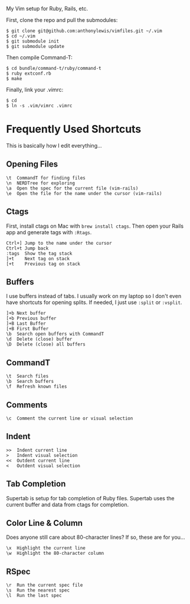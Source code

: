 My Vim setup for Ruby, Rails, etc.

First, clone the repo and pull the submodules:

```
$ git clone git@github.com:anthonylewis/vimfiles.git ~/.vim
$ cd ~/.vim
$ git submodule init
$ git submodule update
```

Then compile Command-T:

```
$ cd bundle/command-t/ruby/command-t
$ ruby extconf.rb
$ make
```

Finally, link your .vimrc:

```
$ cd
$ ln -s .vim/vimrc .vimrc
```

# Frequently Used Shortcuts

This is basically how I edit everything...

## Opening Files

```
\t  CommandT for finding files
\n  NERDTree for exploring
\a  Open the spec for the current file (vim-rails)
\e  Open the file for the name under the cursor (vim-rails)
```

## Ctags

First, install ctags on Mac with `brew install ctags`. Then open your Rails app and generate tags with `:Rtags`.

```
Ctrl+] Jump to the name under the cursor
Ctrl+t Jump back
:tags  Show the tag stack
]+t    Next tag on stack
[+t    Previous tag on stack
```

## Buffers

I use buffers instead of tabs. I usually work on my laptop so I don't even have shortcuts for opening splits. If needed, I just use `:split` or `:vsplit`.

```
]+b Next buffer
[+b Previous buffer
]+B Last Buffer
[+B First Buffer
\b  Search open buffers with CommandT
\d  Delete (close) buffer
\D  Delete (close) all buffers
```

## CommandT

```
\t  Search files
\b  Search buffers
\f  Refresh known files
```

## Comments

```
\c  Comment the current line or visual selection
```

## Indent

```
>>  Indent current line
>   Indent visual selection
<<  Outdent current line
<   Outdent visual selection
```

## Tab Completion

Supertab is setup for tab completion of Ruby files. Supertab uses the current buffer and data from ctags for completion.

## Color Line & Column

Does anyone still care about 80-character lines? If so, these are for you...

```
\x  Highlight the current line
\w  Highlight the 80-character column
```

## RSpec

```
\r  Run the current spec file
\s  Run the nearest spec
\l  Run the last spec
```
